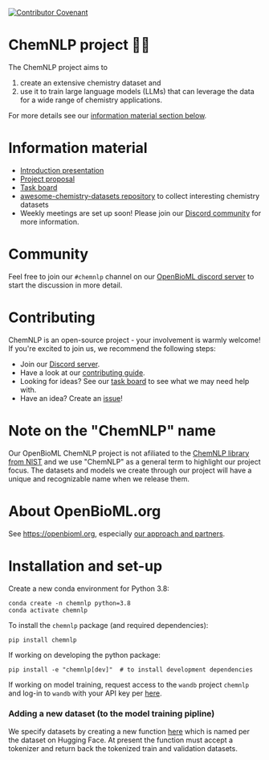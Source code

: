 [![Contributor Covenant](https://img.shields.io/badge/Contributor%20Covenant-2.1-4baaaa.svg)](code_of_conduct.md)

# ChemNLP project 🧪🚀
The ChemNLP project aims to
1) create an extensive chemistry dataset and
1) use it to train large language models (LLMs) that can leverage the data for a wide range of chemistry applications.

For more details see our [information material section below](#information-material).


# Information material
* [Introduction presentation](https://docs.google.com/presentation/d/1JkAKJveYsNGtAWoaksU8ykTdrC0aX3FshiFJ13SU6o8/edit?usp=sharing)
* [Project proposal](https://docs.google.com/document/d/1C44EKSJRojm39P2CaxnEq-0FGwDRaknKxJ8lZI6xr5M/edit?usp=sharing)
* [Task board](https://github.com/orgs/OpenBioML/projects/5/views/1)
* [awesome-chemistry-datasets repository](https://github.com/kjappelbaum/awesome-chemistry-datasets) to collect interesting chemistry datasets
* Weekly meetings are set up soon! Please join our [Discord community](#community) for more information.


# Community
Feel free to join our `#chemnlp` channel on our [OpenBioML discord server](https://discord.com/invite/GgDBFP8ZEt) to start the discussion in more detail.


# Contributing
ChemNLP is an open-source project - your involvement is warmly welcome! If you're excited to join us, we recommend the following steps:
* Join our [Discord server](#community).
* Have a look at our [contributing guide](https://github.com/OpenBioML/chemnlp/blob/main/CONTRIBUTING.md).
* Looking for ideas? See our [task board](https://github.com/orgs/OpenBioML/projects/5/views/1) to see what we may need help with.
* Have an idea? Create an [issue](https://github.com/OpenBioML/chemnlp/issues)!


# Note on the "ChemNLP" name
Our OpenBioML ChemNLP project is not afiliated to the [ChemNLP library from NIST](https://arxiv.org/abs/2209.08203) and we use "ChemNLP" as a general term to highlight our project focus. The datasets and models we create through our project will have a unique and recognizable name when we release them.


# About OpenBioML.org
See https://openbioml.org, especially [our approach and partners](https://openbioml.org/approach-and-partners.html).

# Installation and set-up
Create a new conda environment for Python 3.8:
```
conda create -n chemnlp python=3.8
conda activate chemnlp
```
To install the `chemnlp` package (and required dependencies):

```
pip install chemnlp
```

If working on developing the python package:
```
pip install -e "chemnlp[dev]"  # to install development dependencies
```

If working on model training, request access to the `wandb` project `chemnlp`
and log-in to `wandb` with your API key per [here](https://docs.wandb.ai/quickstart).

### Adding a new dataset (to the model training pipline)

We specify datasets by creating a new function [here](src/chemnlp/data/hf_datasets.py) which is named per the dataset on Hugging Face. At present the function must accept a tokenizer and return back the tokenized train and validation datasets.
